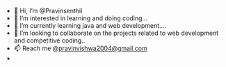 - 👋 Hi, I’m @Pravinsenthil
- 👀 I’m interested in learning and doing coding...
- 🌱 I’m currently learning java and web development....
- 💞️ I’m looking to collaborate on the projects related to web development and competitive coding..
- 📫 Reach me @pravinvishwa2004@gmail.com
- 

<!---
Pravinsenthil/Pravinsenthil is a ✨ special ✨ repository because its `README.md` (this file) appears on your GitHub profile.
You can click the Preview link to take a look at your changes.
--->

